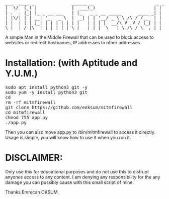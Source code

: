 <pre>
___  ____ _              ______ _                        _ _ 
|  \/  (_) |             |  ___(_)                      | | |
| .  . |_| |_ _ __ ___   | |_   _ _ __ _____      ____ _| | |
| |\/| | | __| '_ ` _ \  |  _| | | '__/ _ \ \ /\ / / _` | | |
| |  | | | |_| | | | | | | |   | | | |  __/\ V  V / (_| | | |
\_|  |_/_|\__|_| |_| |_| \_|   |_|_|  \___| \_/\_/ \__,_|_|_|
</pre>

A simple Man in the Middle Firewall that can be used to block access to websites or redirect hostnames, IP addresses to other addresses.

# Installation: (with Aptitude and Y.U.M.)

<pre>
sudo apt install python3 git -y
sudo yum -y install python3 git
cd
rm -rf mitmfirewall
git clone https://github.com/eoksum/mitmfirewall
cd mitmfirewall
chmod 755 app.py
./app.py
</pre>

Then you can also move app.py to /bin/mitmfirewall to access it directly.
Usage is simple, you will know how to use it when you run it.

# DISCLAIMER:
Only use this for educational purposes and do not use this to distrupt anyones access to any content.
I am denying any responsibility for the any damage you can possibly cause with this small script of mine.

Thanks
Emrecan OKSUM
